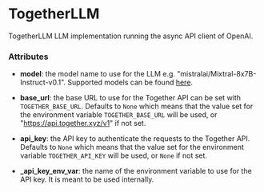 # TogetherLLM


TogetherLLM LLM implementation running the async API client of OpenAI.







### Attributes

- **model**: the model name to use for the LLM e.g. "mistralai/Mixtral-8x7B-Instruct-v0.1".  Supported models can be found [here](https://api.together.xyz/models).

- **base_url**: the base URL to use for the Together API can be set with `TOGETHER_BASE_URL`.  Defaults to `None` which means that the value set for the environment variable  `TOGETHER_BASE_URL` will be used, or "https://api.together.xyz/v1" if not set.

- **api_key**: the API key to authenticate the requests to the Together API. Defaults to `None`  which means that the value set for the environment variable `TOGETHER_API_KEY` will be  used, or `None` if not set.

- **_api_key_env_var**: the name of the environment variable to use for the API key. It  is meant to be used internally.








